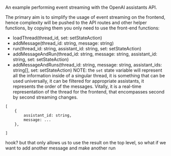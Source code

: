 An example performing event streaming with the OpenAI assistants API. 

The primary aim is to simplify the usage of event streaming on the frontend, hence complexity will be pushed to the API routes and other helper functions, by copying them you only need to use the front-end functions:
- loadThread(thread_id, set: setStateAction)
- addMessage(thread_id: string, message: string)
- run(thread_id: string, assistant_id: string, set: setStateAction) 
- addMessageAndRun(thread_id: string, message: string, assistant_id: string, set: setStateAction) 
- addMessageAndRuns(thread_id: string, message: string, assistant_ids: string[], set: setStateAction) 
NOTE: the `set` state variable will represent all the information inside of a singular thread, it is something that can be used universally, it can be filtered for appropriate assistants, it represents the order of the messages. Vitally, it is a real-time representation of the thread for the frontend, that encompasses second by second streaming changes.
```
[
    {
        assistant_id: string,
        message: ...
    },
    
]
```

hook? but that only allows us to use the result on the top level, so what if we want to add another message and make another run
